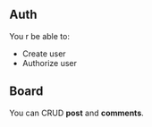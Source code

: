 ## Auth

You r be able to:

- Create user
- Authorize user

## Board

You can CRUD **post** and **comments**.